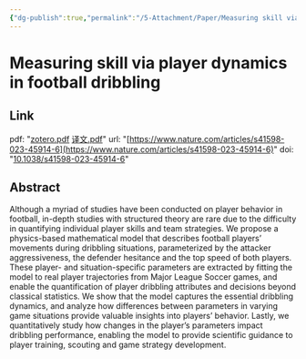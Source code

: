 ```yaml
---
{"dg-publish":true,"permalink":"/5-Attachment/Paper/Measuring skill via player dynamics in football dribbling/"}
---
```


# Measuring skill via player dynamics in football dribbling
## Link
pdf: "[zotero.pdf](zotero://open-pdf/library/items/Q9FZIEQ3) [译文.pdf](zotero://open-pdf/library/items/86CWSZR6)"
url: "[https://www.nature.com/articles/s41598-023-45914-6](https://www.nature.com/articles/s41598-023-45914-6)"
doi: "[10.1038/s41598-023-45914-6](https://doi.org/10.1038/s41598-023-45914-6)"
## Abstract
Although a myriad of studies have been conducted on player behavior in football, in-depth studies with structured theory are rare due to the difficulty in quantifying individual player skills and team strategies. We propose a physics-based mathematical model that describes football players’ movements during dribbling situations, parameterized by the attacker aggressiveness, the defender hesitance and the top speed of both players. These player- and situation-specific parameters are extracted by fitting the model to real player trajectories from Major League Soccer games, and enable the quantification of player dribbling attributes and decisions beyond classical statistics. We show that the model captures the essential dribbling dynamics, and analyze how differences between parameters in varying game situations provide valuable insights into players’ behavior. Lastly, we quantitatively study how changes in the player’s parameters impact dribbling performance, enabling the model to provide scientific guidance to player training, scouting and game strategy development.